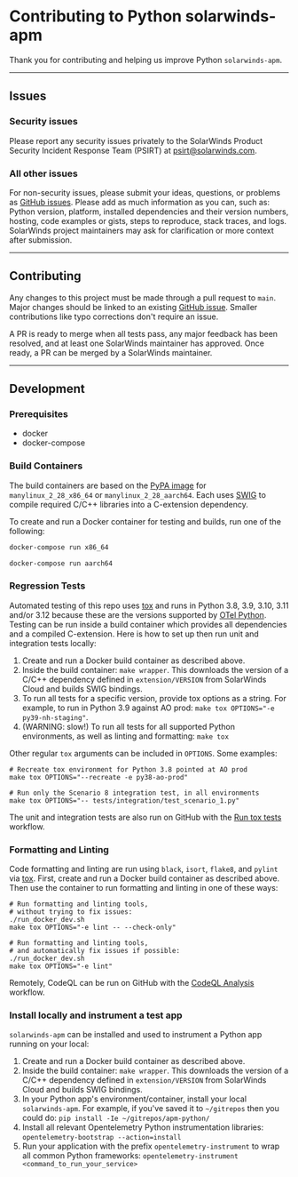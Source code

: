 # Contributing to Python solarwinds-apm

Thank you for contributing and helping us improve Python `solarwinds-apm`.

----

## Issues

### Security issues

Please report any security issues privately to the SolarWinds Product Security Incident Response Team (PSIRT) at [psirt@solarwinds.com](mailto:psirt@solarwinds.com).

### All other issues

For non-security issues, please submit your ideas, questions, or problems as [GitHub issues](https://github.com/solarwinds/apm-python/issues). Please add as much information as you can, such as: Python version, platform, installed dependencies and their version numbers, hosting, code examples or gists, steps to reproduce, stack traces, and logs. SolarWinds project maintainers may ask for clarification or more context after submission.

----
## Contributing

Any changes to this project must be made through a pull request to `main`. Major changes should be linked to an existing [GitHub issue](https://github.com/solarwinds/apm-python/issues). Smaller contributions like typo corrections don't require an issue.

A PR is ready to merge when all tests pass, any major feedback has been resolved, and at least one SolarWinds maintainer has approved. Once ready, a PR can be merged by a SolarWinds maintainer.

----
## Development

### Prerequisites

* docker
* docker-compose

### Build Containers

The build containers are based on the [PyPA image](https://github.com/pypa/manylinux) for `manylinux_2_28_x86_64` or `manylinux_2_28_aarch64`. Each uses [SWIG](https://www.swig.org/Doc1.3/Python.html) to compile required C/C++ libraries into a C-extension dependency.

To create and run a Docker container for testing and builds, run one of the following:
```bash
docker-compose run x86_64
```

```bash
docker-compose run aarch64
```

### Regression Tests

Automated testing of this repo uses [tox](https://tox.readthedocs.io) and runs in Python 3.8, 3.9, 3.10, 3.11 and/or 3.12 because these are the versions supported by [OTel Python](https://github.com/open-telemetry/opentelemetry-python/blob/main/tox.ini). Testing can be run inside a build container which provides all dependencies and a compiled C-extension. Here is how to set up then run unit and integration tests locally:

1. Create and run a Docker build container as described above.
2. Inside the build container: `make wrapper`. This downloads the version of a C/C++ dependency defined in `extension/VERSION` from SolarWinds Cloud and builds SWIG bindings.
3. To run all tests for a specific version, provide tox options as a string. For example, to run in Python 3.9 against AO prod: `make tox OPTIONS="-e py39-nh-staging"`.
4. (WARNING: slow!) To run all tests for all supported Python environments, as well as linting and formatting: `make tox`

Other regular `tox` arguments can be included in `OPTIONS`. Some examples:

```
# Recreate tox environment for Python 3.8 pointed at AO prod
make tox OPTIONS="--recreate -e py38-ao-prod"

# Run only the Scenario 8 integration test, in all environments
make tox OPTIONS="-- tests/integration/test_scenario_1.py"
```

The unit and integration tests are also run on GitHub with the [Run tox tests](https://github.com/solarwinds/apm-python/actions/workflows/run_tox_tests.yaml) workflow.

### Formatting and Linting

Code formatting and linting are run using `black`, `isort`, `flake8`, and `pylint` via [tox](https://tox.readthedocs.io). First, create and run a Docker build container as described above. Then use the container to run formatting and linting in one of these ways:

```
# Run formatting and linting tools,
# without trying to fix issues:
./run_docker_dev.sh
make tox OPTIONS="-e lint -- --check-only"

# Run formatting and linting tools,
# and automatically fix issues if possible:
./run_docker_dev.sh
make tox OPTIONS="-e lint"
```

Remotely, CodeQL can be run on GitHub with the [CodeQL Analysis](https://github.com/solarwinds/apm-python/actions/workflows/codeql_analysis.yaml) workflow.

### Install locally and instrument a test app

`solarwinds-apm` can be installed and used to instrument a Python app running on your local:

1. Create and run a Docker build container as described above.
2. Inside the build container: `make wrapper`. This downloads the version of a C/C++ dependency defined in `extension/VERSION` from SolarWinds Cloud and builds SWIG bindings.
3. In your Python app's environment/container, install your local `solarwinds-apm`. For example, if you've saved it to `~/gitrepos` then you could do:
  ```pip install -Ie ~/gitrepos/apm-python/```
4. Install all relevant Opentelemetry Python instrumentation libraries:
  ```opentelemetry-bootstrap --action=install```
5. Run your application with the prefix `opentelemetry-instrument` to wrap all common Python frameworks:
    ```opentelemetry-instrument <command_to_run_your_service>```
